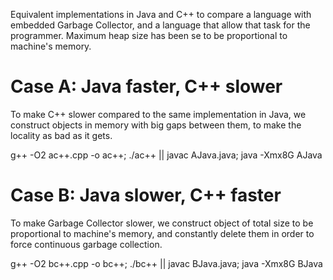 Equivalent implementations in Java and C++ to compare a language with embedded Garbage Collector, and a language that allow that task for the programmer. 
Maximum heap size has been se to be proportional to machine's memory. 

# Case A: Java faster, C++ slower
To make C++ slower compared to the same implementation in Java, we construct objects in memory with big gaps between them, to make the locality as bad as it gets. 

g++ -O2 ac++.cpp -o ac++; ./ac++ || javac AJava.java; java -Xmx8G AJava 

# Case B: Java slower, C++ faster
To make Garbage Collector slower, we construct object of total size to be proportional to machine's memory, and constantly delete them in order to force continuous garbage collection. 

g++ -O2 bc++.cpp -o bc++; ./bc++ || javac BJava.java; java -Xmx8G BJava

